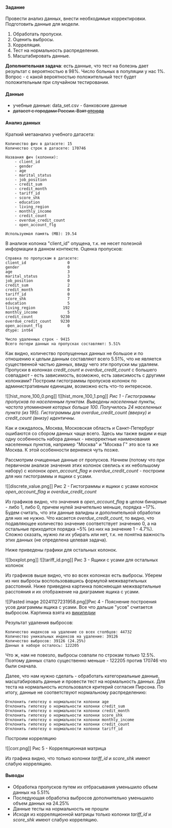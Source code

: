

#### Задание

Провести анализ данных, внести необходимые корректировки. Подготовить данные для модели.

1. Обработать пропуски.
2. Оценить выбросы.
3. Корреляция.
4. Тест на нормальность распределения.
5. Масштабировать данные.

**Дополнительная задача**: есть данные, что тест на болезнь дает результат с вероятностью в 98%.
Число больных в популяции у нас 1%. Вопрос - с какой вероятностью положительный тест будет положительным при случайном тестировании.  

#### Данные

 - учебные данные: data_set.csv - банковские данные
 - ~~датасет с городами России. Взят [отсюда](https://github.com/arbaev/russia-cities)~~

#### Анализ данных

Краткий метаанализ учебного датасета:
```log
Количество фич в датасете: 15
Количество строк в датасете: 170746

Названия фич (колонки):
    - client_id
    - gender
    - age
    - marital_status
    - job_position
    - credit_sum
    - credit_month
    - tariff_id
    - score_shk
    - education
    - living_region
    - monthly_income
    - credit_count
    - overdue_credit_count
    - open_account_flg

Используемая память (MB): 19.54
```

В анализе колонка "client_id" опущена, т.к. не несет полезной информации в данном контексте. Оценка пропусков:

```log
Справка по пропускам в датасете:
client_id                  0
gender                     0
age                        3
marital_status             3
job_position               0
credit_sum                 2
credit_month               0
tariff_id                  0
score_shk                  7
education                  5
living_region            192
monthly_income             5
credit_count            9230
overdue_credit_count    9230
open_account_flg           0
dtype: int64

Число удаленных строк - 9415
Всего потери данных на пропусках составляют: 5.51%
```

Как видно, количество пропущенных данных не большое и по отношению к целым данным составляют всего 5.51%, что не является существенной частью данных, ввиду чего эти пропуски мы удаляем. Пропуски в колонках *credit_count* и *overdue_credit_count* с большего совпадают - есть зависимость, возможно, есть зависимость с другими колонками? Построим гистограммы пропусков колонок по административным единицам, возможно есть что-то интересное.

![[hist_more_100_0.png]]
![[hist_more_100_1.png]]
*Рис 1 - Гистограммы пропусков по населенным пунктам. Выведены населенные пункты, частота упоминания которых больше 100. Получилось 24 населенных пункта (из 195). Гистограммы для overdue_credit_count (вверху) и credit_count (внизу) идентичны.*

Как и ожидалось, Москва, Московская область и Санкт-Петербург ошибаются со сбором данных чаще всего. Здесь мы также видим и еще одну особенность набора данных - некорректные наименования населенных пунктов, например "Москва" и "Москва Г" это все та же Москва. К этой особенности вернемся чуть позже.

Рассмотрим очищенные данные от пропусков. Начнем (потому что при первичном анализе значения этих колонок свелись к их небольшому набору) с колонок *open_account_flag* и *overdue_credit_count* - построим для них гистограммы и ящики с усами.

![[discrete_value.png]]
Рис 2 - Гистограммы и ящики с усами колонок *open_account_flag* и *overdue_credit_count*

Из графиков видно, что значения в *open_account_flag* в целом бинарные - либо 1, либо 0, причем нулей значительно меньше, порядка ~17%. Будем считать, что эти данные валидны и дополнительной обработки для них не нужно. Что касается *overdue_credit_count*, то видно, что подавляющее количество значение соответствует значению 0, а на остальные приходится порядка ~5% (из них на значение 1 - 4.7%). Сложно сказать, нужно ли их убирать или нет, т.к. не понятна важность этих данных (не определена целевая задача). 

Ниже приведены графики для остальных колонок.

![[boxplot.png]]
![[tariff_id.png]]
Рис 3 - Ящики с усами для остальных колонок

Из графиков выше видно, что во всех колонках есть выбросы. Уберем из них выбросы воспользовавшись формулой межквартильных расстояний. Ниже приведена картинка поясняющая межквартильные расстояния и их отображение на диаграмме ящика с усами.

![[Pasted image 20241127231958.png]]Рис 4 - Пояснение построения усов диаграммы ящика с усами. Все что дальше "усов" считается выбросом. Картинка взята из [википедии](https://ru.wikipedia.org/wiki/%D0%AF%D1%89%D0%B8%D0%BA_%D1%81_%D1%83%D1%81%D0%B0%D0%BC%D0%B8)

Результат удаления выбросов:

```log
Количество индексов на удаление со всех столбцов: 44732
Количество уникальных индексов на удаление: 39126
Количество выбросов: 39126 (24.25%)
Данных в наборе осталось: 122205
```

Что ж, нам не повезло, выбросы совпали по строкам только 12.5%. Поэтому данных стало существенно меньше - 122205 против 170746 что были сначала.

Далее, что нам нужно сделать - обработать категориальные данные, масштабировать данные и провести тест на нормальность данных. Для теста на нормальность использовался критерий согласия Пирсона. По итогу, данные не соответствуют нормальному распределению:

```log
Отклонить гипотезу о нормальности колонки age
Отклонить гипотезу о нормальности колонки credit_sum
Отклонить гипотезу о нормальности колонки credit_month
Отклонить гипотезу о нормальности колонки score_shk
Отклонить гипотезу о нормальности колонки monthly_income
Отклонить гипотезу о нормальности колонки credit_count
Отклонить гипотезу о нормальности колонки tariff_id
```

Построим корреляцию

![[corr.png]]
Рис 5 - Корреляционная матрица

Из графика видно, что только колонки *tariff_id* и *score_shk* имеют слабую корреляцию.

#### Выводы

 - Обработка пропусков путем их отбрасывания уменьшило объем данных на 5.51%
 - Последующая обработка выбросов дополнительно уменьшило объем данных на 24.25%
 - Данные тесты на нормальность не прошли
 - Исходя из корреляционной матрицы только колонки *tariff_id* и *score_shk* имеют слабую корреляцию.